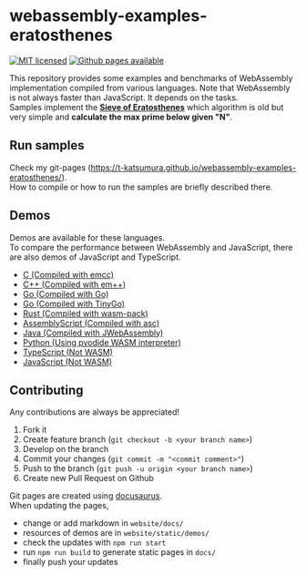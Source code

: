 # webassembly-examples-eratosthenes

[![MIT licensed](https://img.shields.io/badge/license-MIT-blue.svg)](./LICENSE)
[![Github pages available](https://img.shields.io/badge/Github-Pages-brightgreen.svg)](https://t-katsumura.github.io/webassembly-examples-eratosthenes/)

This repository provides some examples and benchmarks of WebAssembly implementation compiled from various languages. 
Note that WebAssembly is not always faster than JavaScript. It depends on the tasks.   
Samples implement the [**Sieve of Eratosthenes**](https://en.wikipedia.org/wiki/Sieve_of_Eratosthenes) which algorithm is old but very simple and **calculate the max prime below given "N"**.

## Run samples

Check my git-pages (https://t-katsumura.github.io/webassembly-examples-eratosthenes/).  
How to compile or how to run the samples are briefly described there.

## Demos

Demos are available for these languages.  
To compare the performance between WebAssembly and JavaScript, there are also demos of JavaScript and TypeScript.

- [C (Compiled with emcc)](https://t-katsumura.github.io/webassembly-examples-eratosthenes/demos/c/)
- [C++ (Compiled with em++)](https://t-katsumura.github.io/webassembly-examples-eratosthenes/demos/cpp/)
- [Go (Compiled with Go)](https://t-katsumura.github.io/webassembly-examples-eratosthenes/demos/go/)
- [Go (Compiled with TinyGo)](https://t-katsumura.github.io/webassembly-examples-eratosthenes/demos/tinygo/)
- [Rust (Compiled with wasm-pack)](https://t-katsumura.github.io/webassembly-examples-eratosthenes/demos/rust/)
- [AssemblyScript (Compiled with asc)](https://t-katsumura.github.io/webassembly-examples-eratosthenes/demos/assemblyscript/)
- [Java (Compiled with JWebAssembly)](https://t-katsumura.github.io/webassembly-examples-eratosthenes/demos/java-jwebassembly//)
- [Python (Using pyodide WASM interpreter)](https://t-katsumura.github.io/webassembly-examples-eratosthenes/demos/python/)
- [TypeScript (Not WASM)](https://t-katsumura.github.io/webassembly-examples-eratosthenes/demos/typescript/)
- [JavaScript (Not WASM)](https://t-katsumura.github.io/webassembly-examples-eratosthenes/demos/raw-javascript/)

## Contributing

Any contributions are always be appreciated!

1. Fork it
2. Create feature branch (`git checkout -b <your branch name>`)
3. Develop on the branch
4. Commit your changes (`git commit -m "<commit comment>"`)
5. Push to the branch (`git push -u origin <your branch name>`)
6. Create new Pull Request on Github

Git pages are created using [docusaurus](https://docusaurus.io/).  
When updating the pages,

- change or add markdown in `website/docs/`
- resources of demos are in `website/static/demos/`
- check the updates with `npm run start`
- run `npm run build` to generate static pages in `docs/`
- finally push your updates
